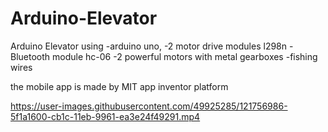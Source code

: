 # Arduino-Elevator
Arduino Elevator using
-arduino uno,
-2 motor drive modules l298n
-Bluetooth module hc-06
-2 powerful motors with metal gearboxes
-fishing wires

the mobile app is made by MIT app inventor platform


https://user-images.githubusercontent.com/49925285/121756986-5f1a1600-cb1c-11eb-9961-ea3e24f49291.mp4

